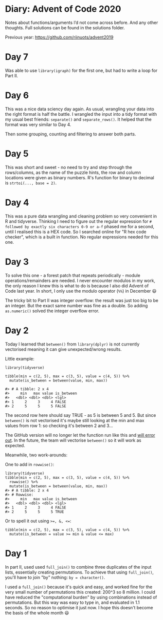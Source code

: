 Diary: Advent of Code 2020
================
  
Notes about functions/arguments I’d not come across before. And any
other thoughts. Full solutions can be found in the solutions folder.

Previous year: https://github.com/riinuots/advent2019

# Day 7

Was able to use `library(igraph)` for the first one, but had to write a loop for Part II.

# Day 6

This was a nice data sciency day again. As usual, wrangling your data into the right format is half the battle. I wrangled the input into a tidy format with my usual best friends: `separate()` and `separate_rows()`. It helped that the format was very similar to Day 4.

Then some grouping, counting and filtering to answer both parts.

# Day 5

This was short and sweet - no need to try and step through the rows/columns, as the name of the puzzle hints, the row and column locations were given as binary numbers. R's function for binary to decimal is `strtoi(..., base = 2)`.

# Day 4

This was a pure data wrangling and cleaning problem so very convenient in R and tidyverse. Thinking I need to figure out the regular expression for `# followed by exactly six characters 0-9 or a-f` phased me for a second, until I realised this is a HEX code. So I searched online for "R hex code checker", which is a built in function. No regular expressions needed for this one.

# Day 3

To solve this one - a forest patch that repeats periodically - module operations/remainders are needed. I never encounter modulos in my work, the only reason I knew this is what to do is because I also did Advent of Code last year. In short, I only use the modulo operator (`%%`) in December :smiley:

The tricky bit to Part II was integer overflow: the result was just too big to be an integer. But the exact same number was fine as a double. So adding `as.numeric()` solved the integer overflow error.

# Day 2 

Today I learned that `between()` from `library(dplyr)` is not currently vectorised meaning it can give unexpected/wrong results.

Little example:
```
library(tidyverse)

tibble(min = c(2, 5), max = c(3, 5), value = c(4, 5)) %>% 
  mutate(is_between = between(value, min, max))
  
#> # A tibble: 2 x 4
#>     min   max value is_between
#>   <dbl> <dbl> <dbl> <lgl>     
#> 1     2     3     4 FALSE     
#> 2     5     5     5 FALSE
```

The second row here should say TRUE - as 5 is between 5 and 5. But since `between()` is not vectorised it's maybe still looking at the min and max values from row 1: so checking it's between 2 and 3...

The GitHub version will no longer let the function run like this and [will error out](https://github.com/tidyverse/dplyr/pull/5501). In the future, the team will vectorise `between()` so it will work as expected.

Meanwhile, two work-arounds:

One to add in `rowwise()`:
```
library(tidyverse)
tibble(min = c(2, 5), max = c(3, 5), value = c(4, 5)) %>% 
  rowwise() %>% 
  mutate(is_between = between(value, min, max))
#> # A tibble: 2 x 4
#> # Rowwise: 
#>     min   max value is_between
#>   <dbl> <dbl> <dbl> <lgl>     
#> 1     2     3     4 FALSE     
#> 2     5     5     5 TRUE
```

Or to spell it out using `>=, &, <=`:
```
tibble(min = c(2, 5), max = c(3, 5), value = c(4, 5)) %>% 
  mutate(is_between = value >= min & value <= max)
```


# Day 1

In part II, used used `full_join()` to combine three duplicates of the input lists, essentially creating permutations. To achieve that using `full_join()`, you'll have to join "by" nothing: `by = character()`.

I used a `full_join()` because it's quick and easy, and worked fine for the very small number of permutations this created: 200^3 so 8 million. I could have reduced the "computational burden" by using combinations instead of permutations. But this way was easy to type in, and evaluated in 1.1 seconds. So no reason to optimise it just now. I hope this doesn't become the basis of the whole month :smiley: